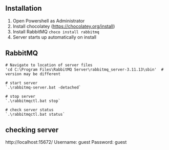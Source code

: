 ## Installation
1) Open Powershell as Administrator
2) Install chocolatey (https://chocolatey.org/install)
3) Install RabbitMQ `choco install rabbitmq`
4) Server starts up automatically on install

## RabbitMQ
    # Navigate to location of server files
    'cd C:\Program Files\RabbitMQ Server\rabbitmq_server-3.11.13\sbin'  # version may be different

    # start server
    `.\rabbitmq-server.bat -detached`

    # stop server
    `.\rabbitmqctl.bat stop`

    # check server status
    `.\rabbitmqctl.bat status`


## checking server
http://localhost:15672/
Username: guest
Password: guest
